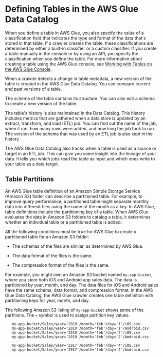 # Defining Tables in the AWS Glue Data Catalog<a name="tables-described"></a>

When you define a table in AWS Glue, you also specify the value of a classification field that indicates the type and format of the data that's stored in that table\. If a crawler creates the table, these classifications are determined by either a built\-in classifier or a custom classifier\. If you create a table manually in the console or by using an API, you specify the classification when you define the table\. For more information about creating a table using the AWS Glue console, see [Working with Tables on the AWS Glue Console](console-tables.md)\. 

When a crawler detects a change in table metadata, a new version of the table is created in the AWS Glue Data Catalog\. You can compare current and past versions of a table\.

The schema of the table contains its structure\. You can also edit a schema to create a new version of the table\.

The table's history is also maintained in the Data Catalog\. This history includes metrics that are gathered when a data store is updated by an extract, transform, and load \(ETL\) job\. You can find out the name of the job, when it ran, how many rows were added, and how long the job took to run\. The version of the schema that was used by an ETL job is also kept in the history\.

The AWS Glue Data Catalog also tracks when a table is used as a source or target in an ETL job\. This can give you some insight into the lineage of your data\. It tells you which jobs read the table as input and which ones write to your table as a data target\.

## Table Partitions<a name="tables-partition"></a>

An AWS Glue table definition of an Amazon Simple Storage Service \(Amazon S3\) folder can describe a partitioned table\. For example, to improve query performance, a partitioned table might separate monthly data into different files using the name of the month as a key\. In AWS Glue, table definitions include the partitioning key of a table\. When AWS Glue evaluates the data in Amazon S3 folders to catalog a table, it determines whether an individual table or a partitioned table is added\. 

All the following conditions must be true for AWS Glue to create a partitioned table for an Amazon S3 folder:

+ The schemas of the files are similar, as determined by AWS Glue\.

+ The data format of the files is the same\.

+ The compression format of the files is the same\.

For example, you might own an Amazon S3 bucket named `my-app-bucket`, where you store both iOS and Android app sales data\. The data is partitioned by year, month, and day\. The data files for iOS and Android sales have the same schema, data format, and compression format\. In the AWS Glue Data Catalog, the AWS Glue crawler creates one table definition with partitioning keys for year, month, and day\. 

The following Amazon S3 listing of `my-app-bucket` shows some of the partitions\. The `=` symbol is used to assign partition key values\. 

```
   my-app-bucket/Sales/year='2010'/month='feb'/day='1'/iOS.csv
   my-app-bucket/Sales/year='2010'/month='feb'/day='1'/Android.csv
   my-app-bucket/Sales/year='2010'/month='feb'/day='2'/iOS.csv
   my-app-bucket/Sales/year='2010'/month='feb'/day='2'/Android.csv
   ...
   my-app-bucket/Sales/year='2017'/month='feb'/day='4'/iOS.csv
   my-app-bucket/Sales/year='2017'/month='feb'/day='4'/Android.csv
```